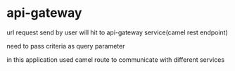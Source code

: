 # api-gateway

url request send by user will hit to api-gateway service(camel rest endpoint)

need to pass criteria as query parameter

in this application used camel route to communicate with different services

